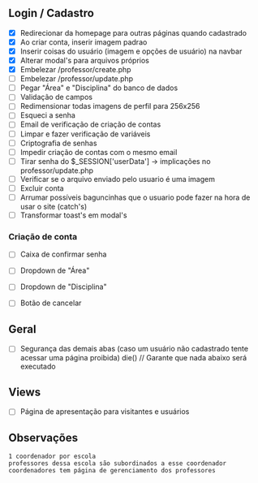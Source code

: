 ## Login / Cadastro
- [X] Redirecionar da homepage para outras páginas quando cadastrado
- [X] Ao criar conta, inserir imagem padrao
- [X] Inserir coisas do usuário (imagem e opções de usuário) na navbar
- [X] Alterar modal's para arquivos próprios
- [X] Embelezar /professor/create.php
- [ ] Embelezar /professor/update.php
- [ ] Pegar "Área" e "Disciplina" do banco de dados
- [ ] Validação de campos 
- [ ] Redimensionar todas imagens de perfil para 256x256
- [ ] Esqueci a senha
- [ ] Email de verificação de criação de contas
- [ ] Limpar e fazer verificação de variáveis
- [ ] Criptografia de senhas
- [ ] Impedir criação de contas com o mesmo email
- [ ] Tirar senha do $_SESSION['userData'] -> implicações no professor/update.php
- [ ] Verificar se o arquivo enviado pelo usuario é uma imagem
- [ ] Excluir conta
- [ ] Arrumar possíveis baguncinhas que o usuario pode fazer na hora de usar o site (catch's)
- [ ] Transformar toast's em modal's

### Criação de conta
- [ ] Caixa de confirmar senha
- [ ] Dropdown de "Área"
- [ ] Dropdown de "Disciplina"
- [ ] Botão de cancelar


## Geral
- [ ] Segurança das demais abas (caso um usuário não cadastrado tente acessar uma página proibida)
die() // Garante que nada abaixo será executado


## Views
- [ ] Página de apresentação para visitantes e usuários

## Observações
	1 coordenador por escola
	professores dessa escola são subordinados a esse coordenador
	coordenadores tem página de gerenciamento dos professores                                               
